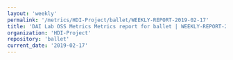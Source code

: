 ```yaml
---
layout: 'weekly'
permalink: '/metrics/HDI-Project/ballet/WEEKLY-REPORT-2019-02-17'
title: 'DAI Lab OSS Metrics Metrics report for ballet | WEEKLY-REPORT-2019-02-17'
organization: 'HDI-Project'
repository: 'ballet'
current_date: '2019-02-17'
---
```

